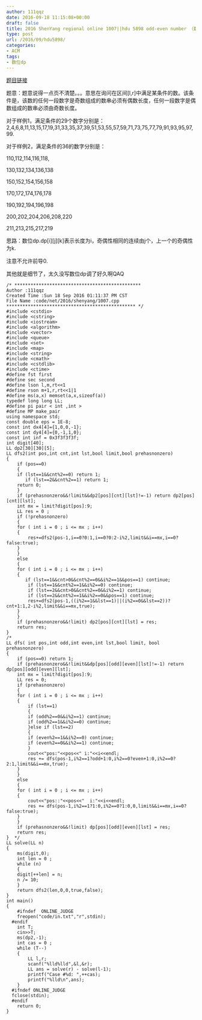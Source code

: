 ```yaml
---
author: 111qqz
date: 2016-09-18 11:15:08+00:00
draft: false
title: 2016 ShenYang regional online 1007||hdu 5898 odd-even number （数位dp）
type: post
url: /2016/09/hdu5898/
categories:
- ACM
tags:
- 数位dp
---
```


[题目链接](http://acm.hdu.edu.cn/showproblem.php?pid=5898)

题意：题意说得一点页不清楚。。。意思在询问在区间[l,r]中满足某条件的数。该条件是，该数的任何一段数字是奇数组成的数串必须有偶数长度，任何一段数字是偶数组成的数串必须由奇数长度。

对于样例1，满足条件的29个数字分别是： 2,4,6,8,11,13,15,17,19,31,33,35,37,39,51,53,55,57,59,71,73,75,77,79,91,93,95,97,99.

对于样例2，满足条件的36的数字分别是：

110,112,114,116,118,

130,132,134,136,138

150,152,154,156,158

170,172,174,176,178

190,192,194,196,198

200,202,204,206,208,220

211,213,215,217,219



思路：数位dp.dp[i][j][k]表示长度为i，奇偶性相同的连续由j个，上一个的奇偶性为k.

注意不允许前导0.

其他就是细节了，太久没写数位dp调了好久啊QAQ

    
    /* ***********************************************
    Author :111qqz
    Created Time :Sun 18 Sep 2016 01:11:37 PM CST
    File Name :code/net/2016/shenyang/1007.cpp
    ************************************************ */
    #include <cstdio>
    #include <cstring>
    #include <iostream>
    #include <algorithm>
    #include <vector>
    #include <queue>
    #include <set>
    #include <map>
    #include <string>
    #include <cmath>
    #include <cstdlib>
    #include <ctime>
    #define fst first
    #define sec second
    #define lson l,m,rt<<1
    #define rson m+1,r,rt<<1|1
    #define ms(a,x) memset(a,x,sizeof(a))
    typedef long long LL;
    #define pi pair < int ,int >
    #define MP make_pair
    using namespace std;
    const double eps = 1E-8;
    const int dx4[4]={1,0,0,-1};
    const int dy4[4]={0,-1,1,0};
    const int inf = 0x3f3f3f3f;
    int digit[40];
    LL dp2[30][30][5];
    LL dfs2(int pos,int cnt,int lst,bool limit,bool prehasnonzero)
    {
        if (pos==0)
        {
    	if (lst==1&&cnt%2==0) return 1;
           if (lst==2&&cnt%2==1) return 1;
    	return 0;
        }
        if (prehasnonzero&&!limit&&dp2[pos][cnt][lst]!=-1) return dp2[pos][cnt][lst];
        int mx = limit?digit[pos]:9;
        LL res = 0 ;
        if (!prehasnonzero)
        {
    	for ( int i = 0 ; i <= mx ; i++)
    	{
    	    res+=dfs2(pos-1,i==0?0:1,i==0?0:2-i%2,limit&&i==mx,i==0?false:true);
    	}
        }
        else
        {
    	for ( int i = 0 ; i <= mx ; i++)
    	{
    	   if (lst==1&&cnt>0&&cnt%2==0&&i%2==1&&pos==1) continue;
    	    if (lst==1&&cnt%2==1&&i%2==0) continue;
    	    if (lst==2&&cnt>0&&cnt%2==0&&i%2==1) continue;
    	    if (lst==2&&cnt%2==1&&i%2==0&&pos==1) continue;
    	    res+=dfs2(pos-1,((i%2==1&&lst==1)||(i%2==0&&lst==2))?cnt+1:1,2-i%2,limit&&i==mx,true);
    	}
        }
        if (prehasnonzero&&!limit) dp2[pos][cnt][lst] = res;
        return res;
    }
    /*
    LL dfs( int pos,int odd,int even,int lst,bool limit, bool prehasnonzero)
    {
        if (pos==0) return 1;
        if (prehasnonzero&&!limit&&dp[pos][odd][even][lst]!=-1) return dp[pos][odd][even][lst];
        int mx = limit?digit[pos]:9;
        LL res = 0;
        if (prehasnonzero)
        {
    	for ( int i = 0 ; i <= mx ; i++)
    	{
    	    if (lst==1)
    	    {
    		if (odd%2==0&&i%2==1) continue;
    		if (odd%2==1&&i%2==0) continue;
    	    }else if (lst==2)
    	    {
    		if (even%2==1&&i%2==0) continue;
    		if (even%2==0&&i%2==1) continue;
    	    }
    	    cout<<"pos:"<<pos<<" i:"<<i<<endl;
    	    res += dfs(pos-1,i%2==1?odd+1:0,i%2==0?even+1:0,i%2==0?2:1,limit&&i==mx,true);
    	}
        }
        else
        {
    	for ( int i = 0 ; i <= mx ; i++)
    	{
    	    cout<<"pos::"<<pos<<"  i:"<<i<<endl;
    	    res += dfs(pos-1,i%2==1?1:0,i%2==0?1:0,0,limit&&i==mx,i==0?false:true);
    	}
        }
    	if (prehasnonzero&&!limit) dp[pos][odd][even][lst] = res;
        return res;
    }  */
    LL solve(LL n)
    {
        ms(digit,0);
        int len = 0 ;
        while (n)
        {
    	digit[++len] = n;
    	n /= 10;
        }
    	return dfs2(len,0,0,true,false);
    }
    int main()
    {
    	#ifndef  ONLINE_JUDGE 
    	freopen("code/in.txt","r",stdin);
      #endif
    	int T;
    	cin>>T;
    	ms(dp2,-1);
    	int cas = 0 ;
    	while (T--)
    	{
    	    LL l,r;
    	    scanf("%lld%lld",&l,&r);
    	    LL ans = solve(r) - solve(l-1);
    	    printf("Case #%d: ",++cas);
    	    printf("%lld\n",ans);
    	}
      #ifndef ONLINE_JUDGE  
      fclose(stdin);
      #endif
        return 0;
    }
    





